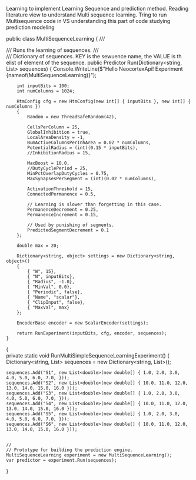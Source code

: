Learning to implement Learning Sequence and prediction method.
Reading literature view to understand Multi sequence learning.
Tring to run Multisequence code in VS
understanding this part of code
studying prediction modeling

public class MultiSequenceLearning
{
    /// <summary>
    /// Runs the learning of sequences.
    /// </summary>
    /// <param name="sequences">Dictionary of sequences. KEY is the sewuence name, the VALUE is th elist of element of the sequence.</param>
    public Predictor Run(Dictionary<string, List<double>> sequences)
    {
        Console.WriteLine($"Hello NeocortexApi! Experiment {nameof(MultiSequenceLearning)}");

        int inputBits = 100;
        int numColumns = 1024;

        HtmConfig cfg = new HtmConfig(new int[] { inputBits }, new int[] { numColumns })
        {
            Random = new ThreadSafeRandom(42),

            CellsPerColumn = 25,
            GlobalInhibition = true,
            LocalAreaDensity = -1,
            NumActiveColumnsPerInhArea = 0.02 * numColumns,
            PotentialRadius = (int)(0.15 * inputBits),
            //InhibitionRadius = 15,

            MaxBoost = 10.0,
            //DutyCyclePeriod = 25,
            MinPctOverlapDutyCycles = 0.75,
            MaxSynapsesPerSegment = (int)(0.02 * numColumns),

            ActivationThreshold = 15,
            ConnectedPermanence = 0.5,

            // Learning is slower than forgetting in this case.
            PermanenceDecrement = 0.25,
            PermanenceIncrement = 0.15,

            // Used by punishing of segments.
            PredictedSegmentDecrement = 0.1
        };

        double max = 20;

        Dictionary<string, object> settings = new Dictionary<string, object>()
        {
            { "W", 15},
            { "N", inputBits},
            { "Radius", -1.0},
            { "MinVal", 0.0},
            { "Periodic", false},
            { "Name", "scalar"},
            { "ClipInput", false},
            { "MaxVal", max}
        };

        EncoderBase encoder = new ScalarEncoder(settings);

        return RunExperiment(inputBits, cfg, encoder, sequences);
    }
  {  
    private static void RunMultiSimpleSequenceLearningExperiment()
{
    Dictionary<string, List<double>> sequences = new Dictionary<string, List<double>>();

    sequences.Add("S1", new List<double>(new double[] { 1.0, 2.0, 3.0, 4.0, 5.0, 6.0, 7.0, }));
    sequences.Add("S2", new List<double>(new double[] { 10.0, 11.0, 12.0, 13.0, 14.0, 15.0, 16.0 }));
    sequences.Add("S3", new List<double>(new double[] { 1.0, 2.0, 3.0, 4.0, 5.0, 6.0, 7.0, }));
    sequences.Add("S4", new List<double>(new double[] { 10.0, 11.0, 12.0, 13.0, 14.0, 15.0, 16.0 }));
    sequences.Add("S5", new List<double>(new double[] { 1.0, 2.0, 3.0, 4.0, 5.0, 6.0, 7.0, }));
    sequences.Add("S6", new List<double>(new double[] { 10.0, 11.0, 12.0, 13.0, 14.0, 15.0, 16.0 }));


    //
    // Prototype for building the prediction engine.
    MultiSequenceLearning experiment = new MultiSequenceLearning();
    var predictor = experiment.Run(sequences);
}
